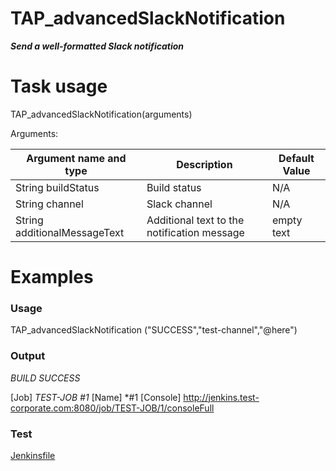 # TAP_advancedSlackNotification

***Send a well-formatted Slack notification***

# Task usage

TAP_advancedSlackNotification(arguments)

Arguments:

| Argument name and type | Description | Default Value |
| ------------- | ----------- | ------------- |
| String buildStatus| Build status| N/A|
| String channel| Slack channel| N/A|
| String additionalMessageText| Additional text to the notification message| empty text|

# Examples

### Usage
TAP_advancedSlackNotification ("SUCCESS","test-channel","@here")

### Output
*BUILD SUCCESS*

[Job] *TEST-JOB #1*
[Name] *#1
[Console] http://jenkins.test-corporate.com:8080/job/TEST-JOB/1/consoleFull

### Test
[Jenkinsfile](../../test/pipelines/advanced_slack_notification/Jenkinsfile)
